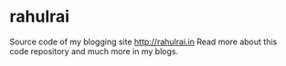 # rahulrai
Source code of my blogging site http://rahulrai.in
Read more about this code repository and much more in my blogs.
